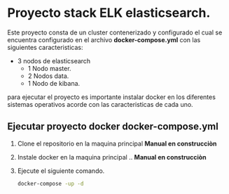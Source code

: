 # Proyecto stack ELK elasticsearch.

Este proyecto consta de un cluster contenerizado y configurado el cual se encuentra configurado en el archivo **docker-compose.yml** con las siguientes caracteristicas:

- 3 nodos de elasticsearch
  - 1 Nodo master.
  - 2 Nodos data.
  - 1 Nodo de kibana.

para ejecutar el proyecto es importante instalar docker en los diferentes sistemas operativos acorde con las caracteristicas de cada uno.

## Ejecutar proyecto docker **docker-compose.yml**

1. Clone el repositorio en la maquina principal **Manual en construcciòn**
2. Instale docker en la maquina principal .. **Manual en construcciòn**
3. Ejecute el siguiente comando.

    ```bash
    docker-compose -up -d
    ```

